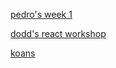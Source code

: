 [pedro's week 1](https://drive.google.com/drive/folders/0BwUuQZA1mzK5YjdwRkJMQktUalE)  
  
[dodd's react workshop](https://github.com/kentcdodds/react-workshop)  
  
[koans](https://github.com/arkency/reactjs_koans)  
